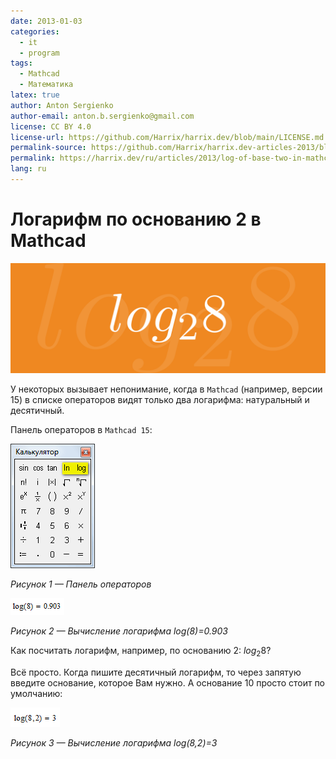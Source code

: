 ```yaml
---
date: 2013-01-03
categories:
  - it
  - program
tags:
  - Mathcad
  - Математика
latex: true
author: Anton Sergienko
author-email: anton.b.sergienko@gmail.com
license: CC BY 4.0
license-url: https://github.com/Harrix/harrix.dev/blob/main/LICENSE.md
permalink-source: https://github.com/Harrix/harrix.dev-articles-2013/blob/main/log-of-base-two-in-mathcad/log-of-base-two-in-mathcad.md
permalink: https://harrix.dev/ru/articles/2013/log-of-base-two-in-mathcad/
lang: ru
---
```


# Логарифм по основанию 2 в Mathcad

![Featured image](featured-image.svg)

У некоторых вызывает непонимание, когда в `Mathcad` (например, версии 15) в списке операторов видят только два логарифма: натуральный и десятичный.

Панель операторов в `Mathcad 15`:

![Панель операторов](img/panel.png)

_Рисунок 1 — Панель операторов_

![Вычисление логарифма log(8)=0.903](img/log-of-eight.png)

_Рисунок 2 — Вычисление логарифма log(8)=0.903_

Как посчитать логарифм, например, по основанию 2: $log_2 8$?

Всё просто. Когда пишите десятичный логарифм, то через запятую введите основание, которое Вам нужно. А основание 10 просто стоит по умолчанию:

![Вычисление логарифма log(8,2)=3](img/log-of-eight-to-base-two.png)

_Рисунок 3 — Вычисление логарифма log(8,2)=3_

